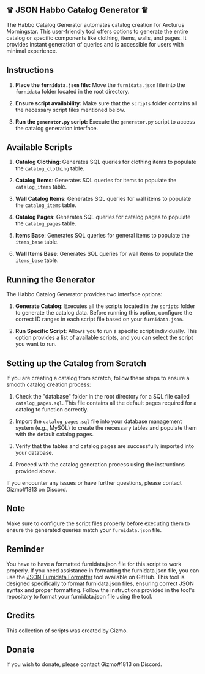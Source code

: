 ## ♛ JSON Habbo Catalog Generator ♛

The Habbo Catalog Generator automates catalog creation for Arcturus Morningstar. This user-friendly tool offers options to generate the entire catalog or specific components like clothing, items, walls, and pages. It provides instant generation of queries and is accessible for users with minimal experience.

## Instructions

1. **Place the `furnidata.json` file:** Move the `furnidata.json` file into the `furnidata` folder located in the root directory.

2. **Ensure script availability:** Make sure that the `scripts` folder contains all the necessary script files mentioned below.

3. **Run the `generator.py` script:** Execute the `generator.py` script to access the catalog generation interface.

## Available Scripts

1. **Catalog Clothing**: Generates SQL queries for clothing items to populate the `catalog_clothing` table.

2. **Catalog Items**: Generates SQL queries for items to populate the `catalog_items` table.

3. **Wall Catalog Items**: Generates SQL queries for wall items to populate the `catalog_items` table.

4. **Catalog Pages**: Generates SQL queries for catalog pages to populate the `catalog_pages` table.

5. **Items Base**: Generates SQL queries for general items to populate the `items_base` table.

6. **Wall Items Base**: Generates SQL queries for wall items to populate the `items_base` table.

## Running the Generator

The Habbo Catalog Generator provides two interface options:

1. **Generate Catalog**: Executes all the scripts located in the `scripts` folder to generate the catalog data. Before running this option, configure the correct ID ranges in each script file based on your `furnidata.json`.

2. **Run Specific Script**: Allows you to run a specific script individually. This option provides a list of available scripts, and you can select the script you want to run.

## Setting up the Catalog from Scratch

If you are creating a catalog from scratch, follow these steps to ensure a smooth catalog creation process:

1. Check the "database" folder in the root directory for a SQL file called `catalog_pages.sql`. This file contains all the default pages required for a catalog to function correctly.

2. Import the `catalog_pages.sql` file into your database management system (e.g., MySQL) to create the necessary tables and populate them with the default catalog pages.

3. Verify that the tables and catalog pages are successfully imported into your database.

4. Proceed with the catalog generation process using the instructions provided above.

If you encounter any issues or have further questions, please contact Gizmo#1813 on Discord.

## Note

Make sure to configure the script files properly before executing them to ensure the generated queries match your `furnidata.json` file.

## Reminder
You have to have a formatted furnidata.json file for this script to work properly. If you need assistance in formatting the furnidata.json file, you can use the [JSON Furnidata Formatter](https://github.com/Habbobba/JSON-Furnidata-Formatter) tool available on GitHub. This tool is designed specifically to format furnidata.json files, ensuring correct JSON syntax and proper formatting. Follow the instructions provided in the tool's repository to format your furnidata.json file using the tool.

## Credits

This collection of scripts was created by Gizmo.

## Donate

If you wish to donate, please contact Gizmo#1813 on Discord.
